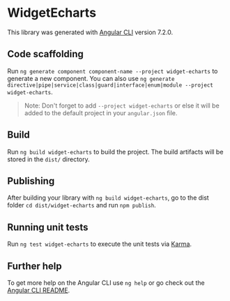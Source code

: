 # WidgetEcharts

This library was generated with [Angular CLI](https://github.com/angular/angular-cli) version 7.2.0.

## Code scaffolding

Run `ng generate component component-name --project widget-echarts` to generate a new component. You can also use `ng generate directive|pipe|service|class|guard|interface|enum|module --project widget-echarts`.
> Note: Don't forget to add `--project widget-echarts` or else it will be added to the default project in your `angular.json` file. 

## Build

Run `ng build widget-echarts` to build the project. The build artifacts will be stored in the `dist/` directory.

## Publishing

After building your library with `ng build widget-echarts`, go to the dist folder `cd dist/widget-echarts` and run `npm publish`.

## Running unit tests

Run `ng test widget-echarts` to execute the unit tests via [Karma](https://karma-runner.github.io).

## Further help

To get more help on the Angular CLI use `ng help` or go check out the [Angular CLI README](https://github.com/angular/angular-cli/blob/master/README.md).
